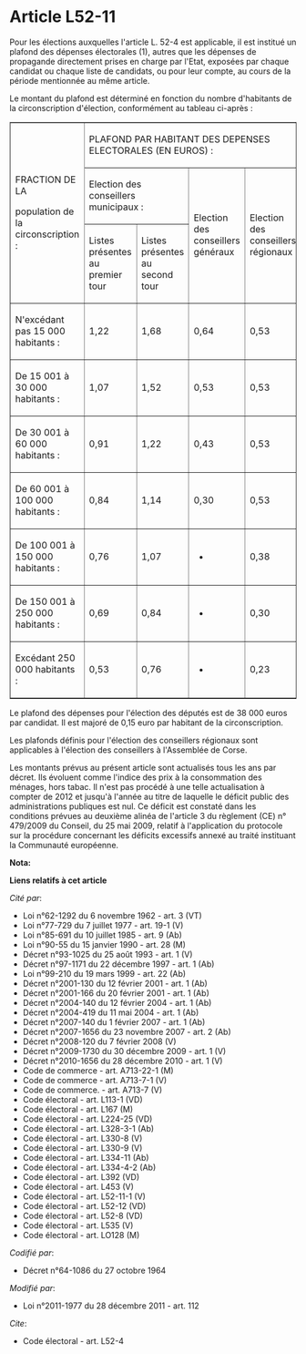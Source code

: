 # Article L52-11

Pour les élections auxquelles l'article L. 52-4 est applicable, il est institué un plafond des dépenses électorales (1),
autres que les dépenses de propagande directement prises en charge par l'Etat, exposées par chaque candidat ou chaque liste
de candidats, ou pour leur compte, au cours de la période mentionnée au même article.

Le montant du plafond est déterminé en fonction du nombre d'habitants de la circonscription d'élection, conformément au
tableau ci-après : 

<table cellspacing="0" cellpadding="0" align="center" border="1">
  <tbody>
    <tr>
      <td rowspan="3" width="123">

FRACTION DE LA

population de la circonscription : 

</td>
      <td colspan="4" width="491">

PLAFOND PAR HABITANT DES DEPENSES ELECTORALES (EN EUROS) : 

</td>
    </tr>
    <tr>
      <td colspan="2" width="246">

Election des conseillers municipaux : 

</td>
      <td rowspan="2" width="123">

Election des conseillers généraux 

</td>
      <td width="123" rowspan="2">

Election des conseillers régionaux 

</td>
    </tr>
    <tr>
      <td width="123">

Listes présentes au premier tour 

</td>
      <td width="123">

Listes présentes au second tour 

</td>
    </tr>
    <tr>
      <td width="123">

N'excédant pas 15 000 habitants : 

</td>
      <td width="123">

1,22 

</td>
      <td width="123">

1,68 

</td>
      <td width="123">

0,64 

</td>
      <td width="123">

0,53 

</td>
    </tr>
    <tr>
      <td width="123">

De 15 001 à 30 000 habitants : 

</td>
      <td width="123">

1,07 

</td>
      <td width="123">

1,52 

</td>
      <td width="123">

0,53 

</td>
      <td width="123">

0,53 

</td>
    </tr>
    <tr>
      <td width="123">

De 30 001 à 60 000 habitants : 

</td>
      <td width="123">

0,91 

</td>
      <td width="123">

1,22 

</td>
      <td width="123">

0,43 

</td>
      <td width="123">

0,53 

</td>
    </tr>
    <tr>
      <td width="123">

De 60 001 à 100 000 habitants : 

</td>
      <td width="123">

0,84 

</td>
      <td width="123">

1,14 

</td>
      <td width="123">

0,30 

</td>
      <td width="123">

0,53 

</td>
    </tr>
    <tr>
      <td width="123">

De 100 001 à 150 000 habitants : 

</td>
      <td width="123">

0,76 

</td>
      <td width="123">

1,07

</td>
      <td width="123">

-

</td>
      <td width="123">

0,38 

</td>
    </tr>
    <tr>
      <td width="123">

De 150 001 à 250 000 habitants : 

</td>
      <td width="123">

0,69 

</td>
      <td width="123">

0,84

</td>
      <td width="123">

-

</td>
      <td width="123">

0,30 

</td>
    </tr>
    <tr>
      <td width="123">

Excédant 250 000 habitants : 

</td>
      <td width="123">

0,53 

</td>
      <td width="123">

0,76

</td>
      <td width="123">

-

</td>
      <td width="123">

0,23 

</td>
    </tr>
  </tbody>
</table>

Le plafond des dépenses pour l'élection des députés est de 38 000 euros par candidat. Il est majoré de 0,15 euro par habitant
de la circonscription.

Les plafonds définis pour l'élection des conseillers régionaux sont applicables à l'élection des conseillers à l'Assemblée de
Corse.

Les montants prévus au présent article sont actualisés tous les ans par décret. Ils évoluent comme l'indice des prix à la
consommation des ménages, hors tabac. Il n'est pas procédé à une telle actualisation à compter de 2012 et jusqu'à l'année au
titre de laquelle le déficit public des administrations publiques est nul. Ce déficit est constaté dans les conditions
prévues au deuxième alinéa de l'article 3 du règlement (CE) n° 479/2009 du Conseil, du 25 mai 2009, relatif à l'application
du protocole sur la procédure concernant les déficits excessifs annexé au traité instituant la Communauté européenne.

**Nota:**



**Liens relatifs à cet article**

_Cité par_:

  - Loi n°62-1292 du 6 novembre 1962 - art. 3 (VT)
  - Loi n°77-729 du 7 juillet 1977 - art. 19-1 (V)
  - Loi n°85-691 du 10 juillet 1985 - art. 9 (Ab)
  - Loi n°90-55 du 15 janvier 1990 - art. 28 (M)
  - Décret n°93-1025 du 25 août 1993 - art. 1 (V)
  - Décret n°97-1171 du 22 décembre 1997 - art. 1 (Ab)
  - Loi n°99-210 du 19 mars 1999 - art. 22 (Ab)
  - Décret n°2001-130 du 12 février 2001 - art. 1 (Ab)
  - Décret n°2001-166 du 20 février 2001 - art. 1 (Ab)
  - Décret n°2004-140 du 12 février 2004 - art. 1 (Ab)
  - Décret n°2004-419 du 11 mai 2004 - art. 1 (Ab)
  - Décret n°2007-140 du 1 février 2007 - art. 1 (Ab)
  - Décret n°2007-1656 du 23 novembre 2007 - art. 2 (Ab)
  - Décret n°2008-120 du 7 février 2008 (V)
  - Décret n°2009-1730 du 30 décembre 2009 - art. 1 (V)
  - Décret n°2010-1656 du 28 décembre 2010 - art. 1 (V)
  - Code de commerce - art. A713-22-1 (M)
  - Code de commerce - art. A713-7-1 (V)
  - Code de commerce. - art. A713-7 (V)
  - Code électoral - art. L113-1 (VD)
  - Code électoral - art. L167 (M)
  - Code électoral - art. L224-25 (VD)
  - Code électoral - art. L328-3-1 (Ab)
  - Code électoral - art. L330-8 (V)
  - Code électoral - art. L330-9 (V)
  - Code électoral - art. L334-11 (Ab)
  - Code électoral - art. L334-4-2 (Ab)
  - Code électoral - art. L392 (VD)
  - Code électoral - art. L453 (V)
  - Code électoral - art. L52-11-1 (V)
  - Code électoral - art. L52-12 (VD)
  - Code électoral - art. L52-8 (VD)
  - Code électoral - art. L535 (V)
  - Code électoral - art. LO128 (M)

_Codifié par_:

  - Décret n°64-1086 du 27 octobre 1964

_Modifié par_:

  - Loi n°2011-1977 du 28 décembre 2011 - art. 112

_Cite_:

  - Code électoral - art. L52-4
